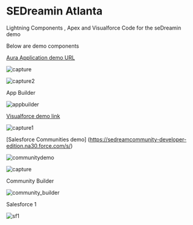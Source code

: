 # SEDreamin Atlanta
Lightning Components , Apex and Visualforce Code for the seDreamin demo 

<p> Below are demo components </p>

[Aura Application demo URL ](https://sedreambmo-dev-ed.lightning.force.com/c/SalesLeaderBoardApp.app)

![capture](https://cloud.githubusercontent.com/assets/2276156/12876744/96ee0c58-cdd4-11e5-86b6-f09f2dbc0e00.PNG)


![capture2](https://cloud.githubusercontent.com/assets/2276156/12876786/3df68430-cdd5-11e5-83df-5d3e09cb9092.PNG)

App Builder

![appbuilder](https://cloud.githubusercontent.com/assets/2276156/13589605/11a579de-e4a7-11e5-96b7-12cc2ef962b3.PNG)

[Visualforce demo link  ](https://sedreambmo-dev-ed--c.na30.visual.force.com/apex/SalesLeaderBoard)

![capture1](https://cloud.githubusercontent.com/assets/2276156/12876763/df8080cc-cdd4-11e5-9493-57ff4d7b3ced.PNG)

[Salesforce Communities demo] (https://sedreamcommunity-developer-edition.na30.force.com/s/)

![communitydemo](https://cloud.githubusercontent.com/assets/2276156/13037184/757e4fe0-d349-11e5-979e-6ed42a618f4e.PNG)


![capture](https://cloud.githubusercontent.com/assets/2276156/13037190/930d1492-d349-11e5-98a8-2b26a5c49d84.PNG)

Community Builder

![community_builder](https://cloud.githubusercontent.com/assets/2276156/13589619/30d7a930-e4a7-11e5-9013-57a34da4ac57.PNG)

Salesforce 1


![sf1](https://cloud.githubusercontent.com/assets/2276156/13589629/468e8442-e4a7-11e5-9907-9b0d2acab64e.PNG)
